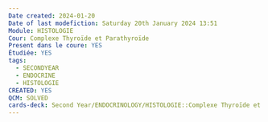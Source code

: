 ```yaml
---
Date created: 2024-01-20
Date of last modefiction: Saturday 20th January 2024 13:51
Module: HISTOLOGIE
Cour: Complexe Thyroïde et Parathyroïde
Present dans le coure: YES
Étudiée: YES
tags:
  - SECONDYEAR
  - ENDOCRINE
  - HISTOLOGIE
CREATED: YES
QCM: SOLVED
cards-deck: Second Year/ENDOCRINOLOGY/HISTOLOGIE::Complexe Thyroïde et Parathyroïde
---
```


```toc
```